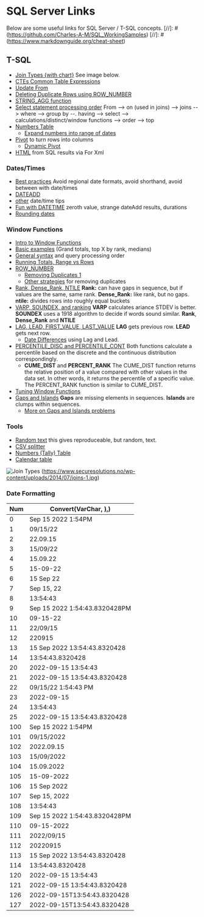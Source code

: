 # SQL Server Links

Below are some useful links for SQL Server / T-SQL concepts.
[//]: # (https://github.com/Charles-A-M/SQL_WorkingSamples)
[//]: # (https://www.markdownguide.org/cheat-sheet)

## T-SQL

 - [Join Types {with chart}](https://www.securesolutions.no/wp-content/uploads/2014/07/joins-1.jpg) See image below.
 - [CTEs Common Table Expressions](https://www.mssqltips.com/sqlservertip/6727/tsql-tips-tricks/)
 - [Update From](https://www.mssqltips.com/sqlservertip/6727/tsql-tips-tricks/)
 - [Deleting Duplicate Rows using ROW_NUMBER](https://www.mssqltips.com/sqlservertip/6727/tsql-tips-tricks/)
 - [STRING_AGG function](https://www.mssqltips.com/sqlservertip/6727/tsql-tips-tricks/)
 - [Select statement processing order](https://www.mssqltips.com/sqlservertutorial/9123/sql-server-window-function-syntax/) From --> on (used in joins) --> joins --> where --> group by --. having --> select --> calculations/distinct/window functions --> order --> top
 - [Numbers Table](https://www.mssqltips.com/sqlservertip/4176/the-sql-server-numbers-table-explained-part-1/)
   - [Expand numbers into range of dates](https://www.mssqltips.com/sqlservertip/6488/how-to-expand-a-range-of-dates-into-rows-using-a-sql-server-numbers-table/)
 - [Pivot](https://www.mssqltips.com/sqlservertip/1019/crosstab-queries-using-pivot-in-sql-server/) to turn rows into columns
   - [Dynamic Pivot](https://www.mssqltips.com/sqlservertip/2783/script-to-create-dynamic-pivot-queries-in-sql-server/)
 - [HTML](https://www.red-gate.com/simple-talk/blogs/generating-html-sql-server-queries/) from SQL results via For Xml
 
### Dates/Times
 - [Best practices](https://www.mssqltips.com/sqlservertip/5206/sql-server-datetime-best-practices/) Avoid regional date formats, avoid shorthand, avoid between with date/times
 - [DATEADD](https://www.mssqltips.com/sqlservertip/2509/add-and-subtract-dates-using-dateadd-in-sql-server/)
 - [other](https://www.mssqltips.com/sql-server-tip-category/121/dates/) date/time tips
 - [Fun with DATETIME](https://eitanblumin.com/2021/04/27/fun-with-datetime-arithmetics/) zeroth value, strange dateAdd results, durations
 - [Rounding dates](https://eitanblumin.com/2021/06/17/even-more-fun-with-datetime-arithmetics/)

### Window Functions

 - [Intro to Window Functions](https://www.mssqltips.com/sqlservertutorial/9121/sql-server-t-sql-window-functions-tutorial/)
 - [Basic examples](https://www.mssqltips.com/sqlservertutorial/9122/sql-server-window-functions-examples/) (Grand totals, top X by rank, medians)
 - [General syntax](https://www.mssqltips.com/sqlservertutorial/9123/sql-server-window-function-syntax/) and query processing order
 - [Running Totals, Range vs Rows](https://www.mssqltips.com/sqlservertutorial/9124/sql-server-window-aggregate-functions-sum-min-max-and-avg/)
 - [ROW_NUMBER](https://www.mssqltips.com/sqlservertutorial/9125/sql-server-window-functions-row-number/)
   - [Removing Duplicates 1](https://www.mssqltips.com/sqlservertip/4486/find-and-remove-duplicate-rows-from-a-sql-server-table/)
   - [Other strategies](https://www.mssqltips.com/sqlservertip/1918/different-strategies-for-removing-duplicate-records-in-sql-server/) for removing duplicates
 - [Rank, Dense_Rank, NTILE](https://www.mssqltips.com/sqlservertutorial/9126/sql-server-window-functions-rank-dense-rank-and-ntile/) **Rank:** can have gaps in sequence, but if values are the same, same rank. **Dense_Rank:** like rank, but no gaps. **ntile:** divides rows into roughly equal buckets
 - [VARP, SOUNDEX, and ranking](https://www.mssqltips.com/sqlservertip/2905/forgotten-sql-server-functions--varp-soundex-and-ntile/) **VARP** calculates ariance STDEV is better. **SOUNDEX** uses a 1918 algorithm to decide if words sound similar. **Rank**, **Dense_Rank** and **NTILE**
 - [LAG, LEAD, FIRST_VALUE, LAST_VALUE](https://www.mssqltips.com/sqlservertutorial/9127/sql-server-window-functions-lead-and-lag/) **LAG** gets previous row. **LEAD** gets next row.
   - [Date Differences](https://www.mssqltips.com/sqlservertip/3468/sql-servers-lag-and-lead-functions-to-help-identify-date-differences/) using Lag and Lead.
 - [PERCENTILE_DISC and PERCENTILE_CONT](https://www.mssqltips.com/sqlservertutorial/9128/sql-server-statistical-window-functions-percentile-disc-and-percentile-cont/) Both functions calculate a percentile based on the discrete and the continuous distribution correspondingly. 
   - **CUME_DIST** and **PERCENT_RANK** The CUME_DIST function returns the relative position of a value compared with other values in the data set. In other words, it returns the percentile of a specific value. The PERCENT_RANK function is similar to CUME_DIST.
 - [Tuning Window Functions](https://www.mssqltips.com/sqlservertutorial/9129/sql-server-window-functions-performance-improvement/)
 - [Gaps and Islands](https://www.mssqltips.com/sqlservertutorial/9130/sql-server-window-functions-gaps-and-islands-problem/) **Gaps** are missing elements in sequences. **Islands** are clumps within sequences.
   - [More on Gaps and Islands problems](https://www.red-gate.com/simple-talk/sql/t-sql-programming/the-sql-of-gaps-and-islands-in-sequences/)
 
### Tools
 - [Random text](https://stackoverflow.com/questions/1324063/generating-random-strings-with-t-sql/1324390#1324390) this gives reproduceable, but random, text.
 - [CSV splitter](https://www.sqlservercentral.com/articles/tally-oh-an-improved-sql-8k-%E2%80%9Ccsv-splitter%E2%80%9D-function)
 - [Numbers (Tally) Table](https://www.mssqltips.com/sqlservertip/6727/tsql-tips-tricks/)
 - [Calendar table](https://www.mssqltips.com/sqlservertip/4054/creating-a-date-dimension-or-calendar-table-in-sql-server/)




![Join Types](https://www.securesolutions.no/wp-content/uploads/2014/07/joins-1.jpg)
(https://www.securesolutions.no/wp-content/uploads/2014/07/joins-1.jpg)



### Date Formatting

| Num | Convert(VarChar, <DATE>),<NUM>) |
| --- | ------------------------------- |
| 0   | Sep 15 2022  1:54PM |
| 1   | 09/15/22 |
| 2   | 22.09.15 |
| 3   | 15/09/22 |
| 4   | 15.09.22 |
| 5   | 15-09-22 |
| 6   | 15 Sep 22 |
| 7   | Sep 15, 22 |
| 8   | 13:54:43 |
| 9   | Sep 15 2022  1:54:43.8320428PM |
| 10  | 09-15-22 |
| 11  | 22/09/15 |
| 12  | 220915 |
| 13  | 15 Sep 2022 13:54:43.8320428 |
| 14  | 13:54:43.8320428 |
| 20  | 2022-09-15 13:54:43 |
| 21  | 2022-09-15 13:54:43.8320428 |
| 22  | 09/15/22  1:54:43 PM |
| 23  | 2022-09-15 |
| 24  | 13:54:43 |
| 25  | 2022-09-15 13:54:43.8320428 |
| 100 | Sep 15 2022  1:54PM |
| 101 | 09/15/2022 |
| 102 | 2022.09.15 |
| 103 | 15/09/2022 |
| 104 | 15.09.2022 |
| 105 | 15-09-2022 |
| 106 | 15 Sep 2022 |
| 107 | Sep 15, 2022 |
| 108 | 13:54:43 |
| 109 | Sep 15 2022  1:54:43.8320428PM |
| 110 | 09-15-2022 |
| 111 | 2022/09/15 |
| 112 | 20220915 |
| 113 | 15 Sep 2022 13:54:43.8320428 |
| 114 | 13:54:43.8320428 |
| 120 | 2022-09-15 13:54:43 |
| 121 | 2022-09-15 13:54:43.8320428 |
| 126 | 2022-09-15T13:54:43.8320428 |
| 127 | 2022-09-15T13:54:43.8320428 |
